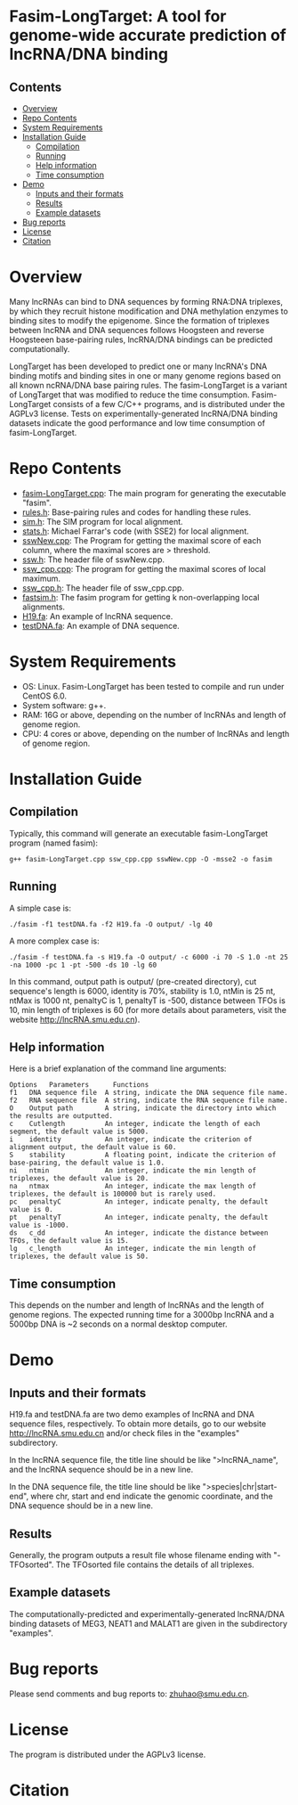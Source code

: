# Fasim-LongTarget: A tool for genome-wide accurate prediction of lncRNA/DNA binding

## Contents

- [Overview](#overview)
- [Repo Contents](#repo-contents)
- [System Requirements](#system-requirements)
- [Installation Guide](#installation-guide)
    + [Compilation](#compilation)
    + [Running](#running)
    + [Help information](#help-information)
    + [Time consumption](#time-consumption)
- [Demo](#demo)
    + [Inputs and their formats](#inputs-and-their-formats)
    + [Results](#results)
    + [Example datasets](#example-datasets)
- [Bug reports](#bug-reports)
- [License](./LICENSE)
- [Citation](#citation)

# Overview
Many lncRNAs can bind to DNA sequences by forming RNA:DNA triplexes, by which they recruit histone modification and DNA methylation enzymes to binding sites to modify the epigenome. Since the formation of triplexes between lncRNA and DNA sequences follows Hoogsteen and reverse Hoogsteeen base-pairing rules, lncRNA/DNA bindings can be predicted computationally.

LongTarget has been developed to predict one or many lncRNA's DNA binding motifs and binding sites in one or many genome regions based on all known ncRNA/DNA base pairing rules. The fasim-LongTarget is a variant of LongTarget that was modified to reduce the time consumption. Fasim-LongTarget consists of a few C/C++ programs, and is distributed under the AGPLv3 license. Tests on experimentally-generated lncRNA/DNA binding datasets indicate the good performance and low time consumption of fasim-LongTarget.

# Repo Contents
- [fasim-LongTarget.cpp](./fasim-LongTarget.cpp): The main program for generating the executable "fasim".
- [rules.h](./rules.h): Base-pairing rules and codes for handling these rules.
- [sim.h](./sim.h): The SIM program for local alignment.
- [stats.h](./stats.h): Michael Farrar's code (with SSE2) for local alignment.
- [sswNew.cpp](./sswNew.cpp): The Program for getting the maximal score of each column, where the maximal scores are > threshold.
- [ssw.h](./ssw.h): The header file of sswNew.cpp.
- [ssw_cpp.cpp](./ssw_cpp.cpp): The program for getting the maximal scores of local maximum.
- [ssw_cpp.h](./ssw_cpp.h): The header file of ssw_cpp.cpp.
- [fastsim.h](./fastsim.h): The fasim program for getting k non-overlapping local alignments.
- [H19.fa](./H19.fa): An example of lncRNA sequence.  
- [testDNA.fa](./testDNA.fa): An example of DNA sequence. 

# System Requirements
- OS: Linux. Fasim-LongTarget has been tested to compile and run under CentOS 6.0. 
- System software: g++.
- RAM: 16G or above, depending on the number of lncRNAs and length of genome region.
- CPU: 4 cores or above, depending on the number of lncRNAs and length of genome region.

# Installation Guide
## Compilation
Typically, this command will generate an executable fasim-LongTarget program (named fasim): 

```
g++ fasim-LongTarget.cpp ssw_cpp.cpp sswNew.cpp -O -msse2 -o fasim
```

## Running 
A simple case is:

```
./fasim -f1 testDNA.fa -f2 H19.fa -O output/ -lg 40 
```

A more complex case is:

```
./fasim -f testDNA.fa -s H19.fa -O output/ -c 6000 -i 70 -S 1.0 -nt 25 -na 1000 -pc 1 -pt -500 -ds 10 -lg 60
```

In this command, output path is output/ (pre-created directory), cut sequence's length is 6000, identity is 70%, stability is 1.0, ntMin is 25 nt, ntMax is 1000 nt, penaltyC is 1, penaltyT is -500, distance between TFOs is 10, min length of triplexes is 60 (for more details about parameters, visit the website http://lncRNA.smu.edu.cn).

## Help information
Here is a brief explanation of the command line arguments:

```
Options   Parameters      Functions
f1   DNA sequence file  A string, indicate the DNA sequence file name.
f2   RNA sequence file  A string, indicate the RNA sequence file name.
O    Output path        A string, indicate the directory into which the results are outputted.
c    Cutlength          An integer, indicate the length of each segment, the default value is 5000.
i    identity           An integer, indicate the criterion of alignment output, the default value is 60.
S    stability          A floating point, indicate the criterion of base-pairing, the default value is 1.0.
ni   ntmin              An integer, indicate the min length of triplexes, the default value is 20.
na   ntmax              An integer, indicate the max length of triplexes, the default is 100000 but is rarely used.
pc   penaltyC           An integer, indicate penalty, the default value is 0.
pt   penaltyT           An integer, indicate penalty, the default value is -1000.
ds   c_dd               An integer, indicate the distance between TFOs, the default value is 15.
lg   c_length           An integer, indicate the min length of triplexes, the default value is 50.
```

## Time consumption
This depends on the number and length of lncRNAs and the length of genome regions. The expected running time for a 3000bp lncRNA and a 5000bp DNA is ~2 seconds on a normal desktop computer. 

# Demo
## Inputs and their formats
H19.fa and testDNA.fa are two demo examples of lncRNA and DNA sequence files, respectively. To obtain more details, go to our website http://lncRNA.smu.edu.cn and/or check files in the "examples" subdirectory.

In the lncRNA sequence file, the title line should be like ">lncRNA_name", and the lncRNA sequence should be in a new line.

In the DNA sequence file, the title line should be like ">species|chr|start-end", where chr, start and end indicate the genomic coordinate, and the DNA sequence should be in a new line.

## Results
Generally, the program outputs a result file whose filename ending with "-TFOsorted". The TFOsorted file contains the details of all triplexes.

## Example datasets
The computationally-predicted and experimentally-generated lncRNA/DNA binding datasets of MEG3, NEAT1 and MALAT1 are given in the subdirectory "examples".

# Bug reports
Please send comments and bug reports to: zhuhao@smu.edu.cn.

# License
The program is distributed under the AGPLv3 license.

# Citation
